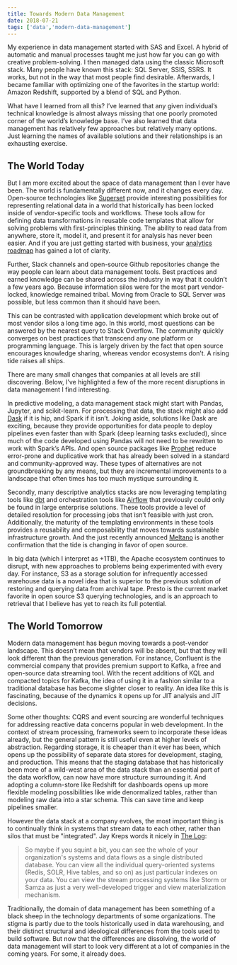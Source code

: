 ```yaml
---
title: Towards Modern Data Management
date: 2018-07-21
tags: ['data','modern-data-management']
---
```


My experience in data management started with SAS and Excel. A hybrid of automatic and manual processes taught me just how far you can go with creative problem-solving. I then managed data using the classic Microsoft stack. Many people have known this stack: SQL Server, SSIS, SSRS. It works, but not in the way that most people find desirable. Afterwards, I became familiar with optimizing one of the favorites in the startup world: Amazon Redshift, supported by a blend of SQL and Python.

What have I learned from all this? I’ve learned that any given individual’s technical knowledge is almost always missing that one poorly promoted corner of the world’s knowledge base. I’ve also learned that data management has relatively few approaches but relatively many options. Just learning the names of available solutions and their relationships is an exhausting exercise.

## The World Today

But I am more excited about the space of data management than I ever have been. The world is fundamentally different now, and it changes every day. Open-source technologies like [Superset](https://github.com/apache/incubator-superset) provide interesting possibilities for representing relational data in a world that historically has been locked inside of vendor-specific tools and workflows. These tools allow for defining data transformations in reusable code templates that allow for solving problems with first-principles thinking. The ability to read data from anywhere, store it, model it, and present it for analysis has never been easier. And if you are just getting started with business, your [analytics roadmap](https://thinkgrowth.org/the-startup-founders-guide-to-analytics-1d2176f20ac1) has gained a lot of clarity.

Further, Slack channels and open-source Github repositories change the way people can learn about data management tools. Best practices and earned knowledge can be shared across the industry in way that it couldn’t a few years ago.  Because information silos were for the most part vendor-locked, knowledge remained tribal. Moving from Oracle to SQL Server was possible, but less common than it should have been.

This can be contrasted with application development which broke out of most vendor silos a long time ago. In this world, most questions can be answered by the nearest query to Stack Overflow. The community quickly converges on best practices that transcend any one platform or programming language. This is largely driven by the fact that open source encourages knowledge sharing, whereas vendor ecosystems don’t. A rising tide raises all ships.

There are many small changes that companies at all levels are still discovering. Below, I’ve highlighted a few of the more recent disruptions in data management I find interesting.

In predictive modeling, a data management stack might start with Pandas, Jupyter, and scikit-learn. For processing that data, the stack might also add [Dask](https://dask.pydata.org/en/latest/) if it is hip, and Spark if it isn’t. Joking aside, solutions like Dask are exciting, because they provide opportunities for data people to deploy pipelines even faster than with Spark (deep learning tasks excluded), since much of the code developed using Pandas will not need to be rewritten to work with Spark’s APIs. And open source packages like [Prophet](https://facebook.github.io/prophet/) reduce error-prone and duplicative work that has already been solved in a standard and community-approved way. These types of alternatives are not groundbreaking by any means, but they are incremental improvements to a landscape that often times has too much mystique surrounding it.

Secondly, many descriptive analytics stacks are now leveraging templating tools like [dbt](https://github.com/fishtown-analytics/dbt) and orchestration tools like [Airflow](https://github.com/apache/incubator-airflow) that previously could only be found in large enterprise solutions. These tools provide a level of detailed resolution for processing jobs that isn’t feasible with just cron. Additionally, the maturity of the templating environments in these tools provides a reusability and composability that moves towards sustainable infrastructure growth. And the just recently announced [Meltano](https://about.gitlab.com/2018/08/01/hey-data-teams-we-are-working-on-a-tool-just-for-you/) is another confirmation that the tide is changing in favor of open source.

In big data (which I interpret as +1TB), the Apache ecosystem continues to disrupt, with new approaches to problems being experimented with every day. For instance, S3 as a storage solution for infrequently accessed warehouse data is a novel idea that is superior to the previous solution of restoring and querying data from archival tape. Presto is the current market favorite in open source S3 querying technologies, and is an approach to retrieval that I believe has yet to reach its full potential.

## The World Tomorrow

Modern data management has begun moving towards a post-vendor landscape. This doesn’t mean that vendors will be absent, but that they will look different than the previous generation. For instance, Confluent is the commercial company that provides premium support to Kafka, a free and open-source data streaming tool. With the recent additions of KQL and compacted topics for Kafka, the idea of using it in a fashion similar to a traditional database has become slighter closer to reality. An idea like this is fascinating, because of the dynamics it opens up for JIT analysis and JIT decisions.

Some other thoughts: CQRS and event sourcing are wonderful techniques for addressing reactive data concerns popular in web development. In the context of stream processing, frameworks seem to incorporate these ideas already, but the general pattern is still useful even at higher levels of abstraction. Regarding storage, it is cheaper than it ever has been, which opens up the possibility of separate data stores for development, staging, and production. This means that the staging database that has historically been more of a wild-west area of the data stack than an essential part of the data workflow, can now have more structure surrounding it. And adopting a column-store like Redshift for dashboards opens up more flexible modeling possibilities like wide denormalized tables, rather than modeling raw data into a star schema. This can save time and keep pipelines smaller.

However the data stack at a company evolves, the most important thing is to continually think in systems that stream data to each other, rather than silos that must be "integrated". Jay Kreps words it nicely in [The Log](https://engineering.linkedin.com/distributed-systems/log-what-every-software-engineer-should-know-about-real-time-datas-unifying):

> So maybe if you squint a bit, you can see the whole of your organization's systems and data flows as a single distributed database. You can view all the individual query-oriented systems (Redis, SOLR, Hive tables, and so on) as just particular indexes on your data. You can view the stream processing systems like Storm or Samza as just a very well-developed trigger and view materialization mechanism.

Traditionally, the domain of data management has been something of a black sheep in the technology departments of some organizations. The stigma is partly due to the tools historically used in data warehousing, and their distinct structural and ideological differences from the tools used to build software. But now that the differences are dissolving, the world of data management will start to look very different at a lot of companies in the coming years. For some, it already does.
